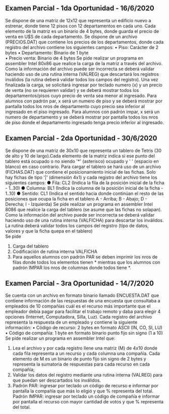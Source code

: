 ## Examen Parcial - 1da Oportunidad - 16/6/2020
Se dispone de una matriz de 12x12 que representa un edificio nuevo a estrenar, donde tiene 12 pisos con 12 departamentos en cada uno. Cada elemento de la matriz es un binario de 4 bytes, donde guarda el precio de venta en U$S de cada departamento. Se dispone de un archivo (PRECIOS.DAT) que contiene los precios de los departamentos, donde cada registro del archivo contiene los siguientes campos: 
•	Piso: Carácter de 2 bytes 
•	Departamento:  Binario de 1 byte  
•	Precio venta: Binario de 4 bytes
Se pide realizar un programa en assembler Intel 80x86 que realice la carga de la matriz a través del archivo. Como la información del archivo puede ser incorrecta se deberá validar haciendo uso de una rutina interna (VALREG) que descartará los registros inválidos (la rutina deberá validar todos los campos del registro).
Una vez finalizada la carga, se solicitará ingresar por teclado numero (x) y un precio de venta (no se requieren validar) y se deberá mostrar todos los departamentos/pisos cuyo precio de venta sea menor al ingresado.
Para alumnos con padrón par, x será un numero de piso y se deberá mostrar por pantalla todos los nros de departamento cuyo precio sea inferior al ingresado en el piso ingresado.
Para alumnos con padrón impar, x será un numero de departamento y se deberá mostrar por pantalla todos los nros de piso donde el departamento ingresado tenga precio inferior al ingresado.

## Examen Parcial - 2da Oportunidad - 30/6/2020
Se dispone de una matriz de 30x10 que representa un tablero de Tetris (30 de alto y 10 de largo).Cada elemento de la matriz indica si ese punto del tablero está ocupado o no siendo  '*' (asterisco) ocupado y ' ' (espacio en blanco) en caso contrario.
Para cargar el tablero se hará uso de un archivo (FICHAS.DAT) que contiene el posicionamiento inicial de las fichas. Solo hay fichas de tipo '|' (dimensión 4x1) y cada registro del archivo tiene los siguientes campos:
●  Fila: CL2 (Indica la fila de la posición inicial de la ficha - 1..30)
●  Columna: BL1 (Indica la columna de la posición inicial de la ficha - 1..10)
●  Sentido: CL1 (Indica el sentido hacia donde continúan el resto de las posiciones que ocupa la ficha en el tablero   A - Arriba; B - Abajo; D - Derecha; I - Izquierda)
Se pide realizar un programa en assembler Intel 8086 que realice la carga del tablero (se asume que las fichas no solapan). Como la información del archivo puede ser incorrecta se deberá validar haciendo uso de una rutina interna (VALFICHA) para descartar los inválidos. La rutina deberá validar todos los campos del registro (tipo de datos, valores y que la ficha quepa en el tablero)  
Se pide
1.	Carga del tablero
2.	Codificación de rutina interna VALFICHA
3.	Para aquellos alumnos con padrón PAR se deben imprimir los nros de filas donde todos los elementos tienen * mientras que los alumnos con padrón IMPAR los nros de columnas donde todos tiene *.

## Examen Parcial - 3ra Oportunidad - 14/7/2020
Se cuenta con un archivo en formato binario llamado ENCUESTA.DAT que contiene información de las respuestas de una encuesta que consultaba a empleados de 10 compañías cuál es el recurso más importante que el empleador debía pagar para facilitar el trabajo remoto y daba para elegir 4 opciones (Internet, Computadora, Silla, Luz). Cada registro del archivo representa la respuesta de un empleado y contiene la siguiente información:
•	Código de recurso: 2 bytes en formato ASCII (IN, CO, SI, LU)
•	Código de compañía: 1 byte en formato binario punto fijo sin signo (1 a 10)
Se pide realizar un programa en assembler Intel que:

1.	Lea el archivo y por cada registro llene una matriz (M) de 4x10 donde cada fila representa a un recurso y cada columna una compañía.  Cada elemento de M es un binario de punto fijo sin signo de 2 bytes y representa la sumatoria de respuestas para cada recurso en cada compañía; 
2.	Validar los datos del registro mediante una rutina interna (VALREG) para que puedan ser descartados los inválidos.
3.	Padrón PAR: ingresar por teclado un código de recurso e informar por pantalla la compañía que más lo eligió y que % representa del total.  Padrón IMPAR: ingresar por teclado un código de compañía e informar por pantalla el recurso con mayor cantidad de votos y que % representa del total.
